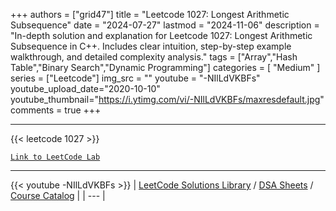 
+++
authors = ["grid47"]
title = "Leetcode 1027: Longest Arithmetic Subsequence"
date = "2024-07-27"
lastmod = "2024-11-06"
description = "In-depth solution and explanation for Leetcode 1027: Longest Arithmetic Subsequence in C++. Includes clear intuition, step-by-step example walkthrough, and detailed complexity analysis."
tags = ["Array","Hash Table","Binary Search","Dynamic Programming"]
categories = [
    "Medium"
]
series = ["Leetcode"]
img_src = ""
youtube = "-NIlLdVKBFs"
youtube_upload_date="2020-10-10"
youtube_thumbnail="https://i.ytimg.com/vi/-NIlLdVKBFs/maxresdefault.jpg"
comments = true
+++



---
{{< leetcode 1027 >}}

[`Link to LeetCode Lab`](https://leetcode.com/problems/longest-arithmetic-subsequence/description/)

---
{{< youtube -NIlLdVKBFs >}}
| [LeetCode Solutions Library](https://grid47.xyz/leetcode/) / [DSA Sheets](https://grid47.xyz/sheets/) / [Course Catalog](https://grid47.xyz/courses/) |
| --- |
